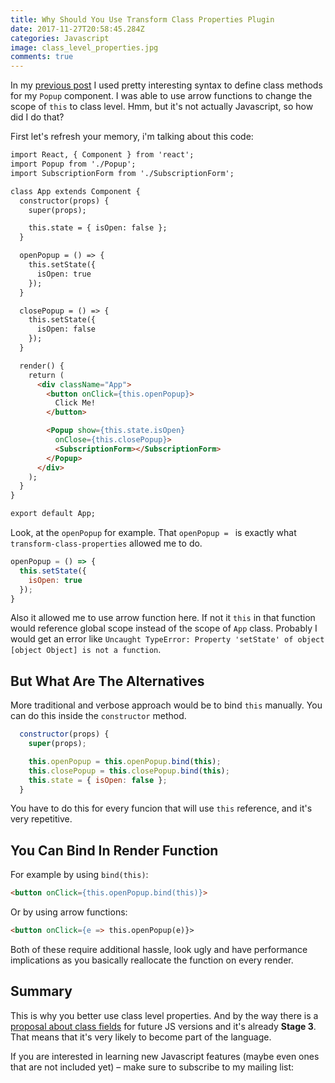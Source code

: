 ```yaml
---
title: Why Should You Use Transform Class Properties Plugin
date: 2017-11-27T20:58:45.284Z
categories: Javascript
image: class_level_properties.jpg
comments: true
---
```


In my [previous post](https://maksimivanov.com/posts/react-modal-window) I used pretty interesting syntax to define class methods for my `Popup` component. I was able to use arrow functions to change the scope of `this` to class level. Hmm, but it's not actually Javascript, so how did I do that?

First let's refresh your memory, i'm talking about this code:

```html
import React, { Component } from 'react';
import Popup from './Popup';
import SubscriptionForm from './SubscriptionForm';

class App extends Component {
  constructor(props) {
    super(props);

    this.state = { isOpen: false };
  }

  openPopup = () => {
    this.setState({
      isOpen: true
    });
  }

  closePopup = () => {
    this.setState({
      isOpen: false
    });
  }

  render() {
    return (
      <div className="App">
        <button onClick={this.openPopup}>
          Click Me!
        </button>

        <Popup show={this.state.isOpen}
          onClose={this.closePopup}>
          <SubscriptionForm></SubscriptionForm>
        </Popup>
      </div>
    );
  }
}

export default App;
```

Look, at the `openPopup` for example. That `openPopup = ` is exactly what `transform-class-properties` allowed me to do.

```js
openPopup = () => {
  this.setState({
    isOpen: true
  });
}
```

Also it allowed me to use arrow function here. If not it `this` in that function would reference global scope instead of the scope of `App` class. Probably I would get an error like `Uncaught TypeError: Property 'setState' of object [object Object] is not a function`.

## But What Are The Alternatives

More traditional and verbose approach would be to bind `this` manually. You can do this inside the `constructor` method.

```js
  constructor(props) {
    super(props);

    this.openPopup = this.openPopup.bind(this);
    this.closePopup = this.closePopup.bind(this);
    this.state = { isOpen: false };
  }
```

You have to do this for every funcion that will use `this` reference, and it's very repetitive.

## You Can Bind In Render Function

For example by using `bind(this)`:

```html
<button onClick={this.openPopup.bind(this)}>
```

Or by using arrow functions:

```html
<button onClick={e => this.openPopup(e)}>
```

Both of these require additional hassle, look ugly and have performance implications as you basically reallocate the function on every render.

## Summary

This is why you better use class level properties. And by the way there is a [proposal about class fields](https://github.com/tc39/proposal-class-fields) for future JS versions and it's already __Stage 3__. That means that it's very likely to become part of the language.

If you are interested in learning new Javascript features (maybe even ones that are not included yet) – make sure to subscribe to my mailing list:

<p>
  <div id="root"></div>
  <script type="text/javascript" src="/assets/javascripts/bundle.js" charset="utf-8"></script>
</p>
